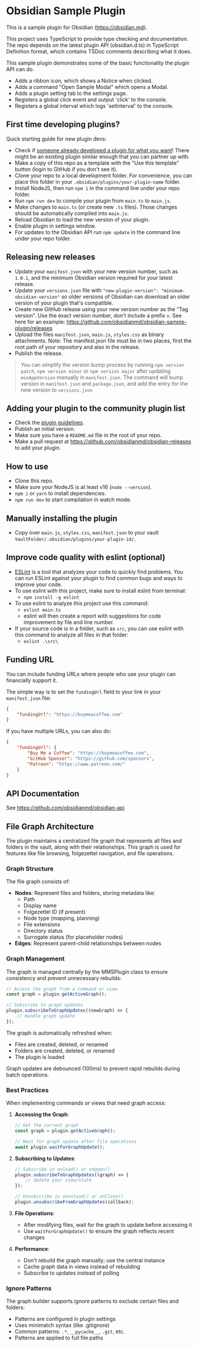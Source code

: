 # Obsidian Sample Plugin

This is a sample plugin for Obsidian (https://obsidian.md).

This project uses TypeScript to provide type checking and documentation.
The repo depends on the latest plugin API (obsidian.d.ts) in TypeScript Definition format, which contains TSDoc comments describing what it does.

This sample plugin demonstrates some of the basic functionality the plugin API can do.
- Adds a ribbon icon, which shows a Notice when clicked.
- Adds a command "Open Sample Modal" which opens a Modal.
- Adds a plugin setting tab to the settings page.
- Registers a global click event and output 'click' to the console.
- Registers a global interval which logs 'setInterval' to the console.

## First time developing plugins?

Quick starting guide for new plugin devs:

- Check if [someone already developed a plugin for what you want](https://obsidian.md/plugins)! There might be an existing plugin similar enough that you can partner up with.
- Make a copy of this repo as a template with the "Use this template" button (login to GitHub if you don't see it).
- Clone your repo to a local development folder. For convenience, you can place this folder in your `.obsidian/plugins/your-plugin-name` folder.
- Install NodeJS, then run `npm i` in the command line under your repo folder.
- Run `npm run dev` to compile your plugin from `main.ts` to `main.js`.
- Make changes to `main.ts` (or create new `.ts` files). Those changes should be automatically compiled into `main.js`.
- Reload Obsidian to load the new version of your plugin.
- Enable plugin in settings window.
- For updates to the Obsidian API run `npm update` in the command line under your repo folder.

## Releasing new releases

- Update your `manifest.json` with your new version number, such as `1.0.1`, and the minimum Obsidian version required for your latest release.
- Update your `versions.json` file with `"new-plugin-version": "minimum-obsidian-version"` so older versions of Obsidian can download an older version of your plugin that's compatible.
- Create new GitHub release using your new version number as the "Tag version". Use the exact version number, don't include a prefix `v`. See here for an example: https://github.com/obsidianmd/obsidian-sample-plugin/releases
- Upload the files `manifest.json`, `main.js`, `styles.css` as binary attachments. Note: The manifest.json file must be in two places, first the root path of your repository and also in the release.
- Publish the release.

> You can simplify the version bump process by running `npm version patch`, `npm version minor` or `npm version major` after updating `minAppVersion` manually in `manifest.json`.
> The command will bump version in `manifest.json` and `package.json`, and add the entry for the new version to `versions.json`

## Adding your plugin to the community plugin list

- Check the [plugin guidelines](https://docs.obsidian.md/Plugins/Releasing/Plugin+guidelines).
- Publish an initial version.
- Make sure you have a `README.md` file in the root of your repo.
- Make a pull request at https://github.com/obsidianmd/obsidian-releases to add your plugin.

## How to use

- Clone this repo.
- Make sure your NodeJS is at least v16 (`node --version`).
- `npm i` or `yarn` to install dependencies.
- `npm run dev` to start compilation in watch mode.

## Manually installing the plugin

- Copy over `main.js`, `styles.css`, `manifest.json` to your vault `VaultFolder/.obsidian/plugins/your-plugin-id/`.

## Improve code quality with eslint (optional)
- [ESLint](https://eslint.org/) is a tool that analyzes your code to quickly find problems. You can run ESLint against your plugin to find common bugs and ways to improve your code. 
- To use eslint with this project, make sure to install eslint from terminal:
  - `npm install -g eslint`
- To use eslint to analyze this project use this command:
  - `eslint main.ts`
  - eslint will then create a report with suggestions for code improvement by file and line number.
- If your source code is in a folder, such as `src`, you can use eslint with this command to analyze all files in that folder:
  - `eslint .\src\`

## Funding URL

You can include funding URLs where people who use your plugin can financially support it.

The simple way is to set the `fundingUrl` field to your link in your `manifest.json` file:

```json
{
    "fundingUrl": "https://buymeacoffee.com"
}
```

If you have multiple URLs, you can also do:

```json
{
    "fundingUrl": {
        "Buy Me a Coffee": "https://buymeacoffee.com",
        "GitHub Sponsor": "https://github.com/sponsors",
        "Patreon": "https://www.patreon.com/"
    }
}
```

## API Documentation

See https://github.com/obsidianmd/obsidian-api

## File Graph Architecture

The plugin maintains a centralized file graph that represents all files and folders in the vault, along with their relationships. This graph is used for features like file browsing, folgezettel navigation, and file operations.

### Graph Structure

The file graph consists of:
- **Nodes**: Represent files and folders, storing metadata like:
  - Path
  - Display name
  - Folgezettel ID (if present)
  - Node type (mapping, planning)
  - File extensions
  - Directory status
  - Surrogate status (for placeholder nodes)
- **Edges**: Represent parent-child relationships between nodes

### Graph Management

The graph is managed centrally by the MMSPlugin class to ensure consistency and prevent unnecessary rebuilds:

```typescript
// Access the graph from a command or view
const graph = plugin.getActiveGraph();

// Subscribe to graph updates
plugin.subscribeToGraphUpdates((newGraph) => {
    // Handle graph update
});
```

The graph is automatically refreshed when:
- Files are created, deleted, or renamed
- Folders are created, deleted, or renamed
- The plugin is loaded

Graph updates are debounced (100ms) to prevent rapid rebuilds during batch operations.

### Best Practices

When implementing commands or views that need graph access:

1. **Accessing the Graph**:
   ```typescript
   // Get the current graph
   const graph = plugin.getActiveGraph();
   
   // Wait for graph update after file operations
   await plugin.waitForGraphUpdate();
   ```

2. **Subscribing to Updates**:
   ```typescript
   // Subscribe in onload() or onOpen()
   plugin.subscribeToGraphUpdates((graph) => {
       // Update your view/state
   });
   
   // Unsubscribe in onunload() or onClose()
   plugin.unsubscribeFromGraphUpdates(callback);
   ```

3. **File Operations**:
   - After modifying files, wait for the graph to update before accessing it
   - Use `waitForGraphUpdate()` to ensure the graph reflects recent changes

4. **Performance**:
   - Don't rebuild the graph manually; use the central instance
   - Cache graph data in views instead of rebuilding
   - Subscribe to updates instead of polling

### Ignore Patterns

The graph builder supports ignore patterns to exclude certain files and folders:
- Patterns are configured in plugin settings
- Uses minimatch syntax (like .gitignore)
- Common patterns: `.*`, `__pycache__`, `.git`, etc.
- Patterns are applied to full file paths
